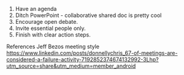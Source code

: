 
1. Have an agenda
2. Ditch PowerPoint - collaborative shared doc is pretty cool
3. Encourage open debate.
4. Invite essential people only.
5. Finish with clear action steps.

References
Jeff Bezos meeting style
https://www.linkedin.com/posts/donnellychris_67-of-meetings-are-considered-a-failure-activity-7192852374674132992-3Lhp?utm_source=share&utm_medium=member_android